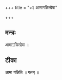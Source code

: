+++
title = "०२ आमागन्नित्येषा"

+++
## मन्त्रः

आमा॑ग॒न्नित्ये॒षा ।  

## टीका
आमा गन्निति ॥ गतम् ॥

